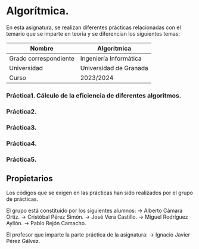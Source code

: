 # Algorítmica.

En esta asignatura, se realizan diferentes prácticas relacionadas con el temario que se imparte en teoría y se diferencian los siguientes temas:


| Nombre                | Algorítmica                                               |
| --------------------- | --------------------------------------------------------- |
| Grado correspondiente | Ingeniería Informática                                    |
| Universidad           | Universidad de Granada                                    |
| Curso                 | 2023/2024                                                 |


### Práctica1. Cálculo de la eficiencia de diferentes algoritmos.

### Práctica2. 

### Práctica3.

### Práctica4.

### Práctica5.



## Propietarios

Los códigos que se exigen en las prácticas han sido realizados por el grupo de prácticas.

El grupo está constituido por los siguientes alumnos:
   -> Alberto Cámara Ortiz.
   -> Cristóbal Pérez Simón.
   -> José Vera Castillo.
   -> Miguel Rodríguez Ayllón.
   -> Pablo Rejón Camacho.

El profesor que imparte la parte práctica de la asignatura: 
   -> Ignacio Javier Pérez Gálvez.